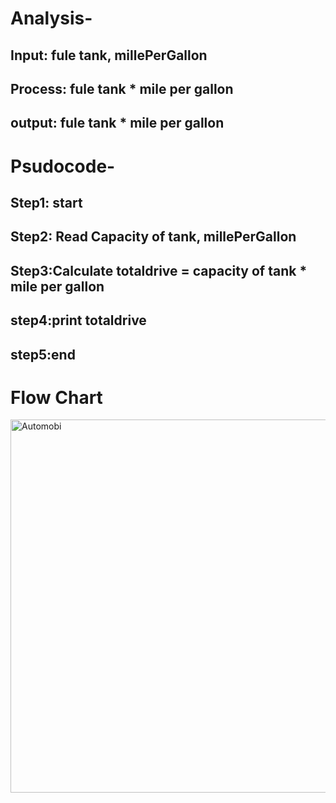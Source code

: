 # Analysis- <br>
## Input: fule tank, millePerGallon <br>
## Process:  fule tank * mile per gallon <br>
## output: fule tank * mile per gallon <br>
# Psudocode- <br>
## Step1: start <br>
## Step2: Read Capacity of tank, millePerGallon <br>
## Step3:Calculate totaldrive = capacity of tank * mile per gallon  <br>
## step4:print totaldrive <br>
## step5:end <br>
# Flow Chart <br>


<img width="597" alt="Automobi" src="https://github.com/SWEG-2015EC-Batch/Wired/assets/118844475/d79a6528-7a06-4a34-a31a-f965e14c7e56">
